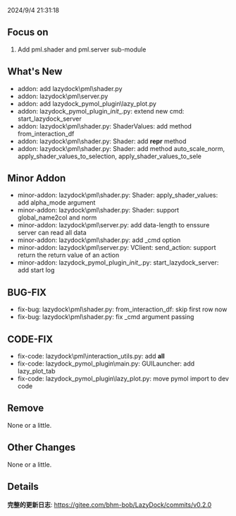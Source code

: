 <!--
 * @Date: 2024-09-04 21:34:10
 * @LastEditors: BHM-Bob 2262029386@qq.com
 * @LastEditTime: 2024-09-04 21:41:45
 * @Description: 
-->
2024/9/4 21:31:18


## Focus on  
1. Add pml.shader and pml.server sub-module

  
## What's New  
- addon: add lazydock\pml\shader.py  
- addon: lazydock\pml\server.py  
- addon: add lazydock_pymol_plugin\lazy_plot.py  
- addon: lazydock_pymol_plugin\__init__.py: extend new cmd: start_lazydock_server  
- addon: lazydock\pml\shader.py: ShaderValues: add method from_interaction_df  
- addon: lazydock\pml\shader.py: Shader: add __repr__ method  
- addon: lazydock\pml\shader.py: Shader: add method auto_scale_norm, apply_shader_values_to_selection, apply_shader_values_to_sele  
  

## Minor Addon
- minor-addon: lazydock\pml\shader.py: Shader: apply_shader_values: add alpha_mode argument  
- minor-addon: lazydock\pml\shader.py: Shader: support global_name2col and norm  
- minor-addon: lazydock\pml\server.py: add data-length to enssure server can read all data  
- minor-addon: lazydock\pml\shader.py: add _cmd option  
- minor-addon: lazydock\pml\server.py: VClient: send_action: support return the return value of an action  
- minor-addon: lazydock_pymol_plugin\__init__.py: start_lazydock_server: add start log  

  
## BUG-FIX  
- fix-bug: lazydock\pml\shader.py: from_interaction_df: skip first row now  
- fix-bug: lazydock\pml\shader.py: fix _cmd argument passing  

  
## CODE-FIX 
- fix-code: lazydock\pml\interaction_utils.py: add __all__  
- fix-code: lazydock_pymol_plugin\main.py: GUILauncher: add lazy_plot_tab  
- fix-code: lazydock_pymol_plugin\lazy_plot.py: move pymol import to dev code  

  
## Remove  
None or a little.  
  
  
## Other Changes  
None or a little.   
  
  
## Details  
**完整的更新日志**: https://gitee.com/bhm-bob/LazyDock/commits/v0.2.0   
